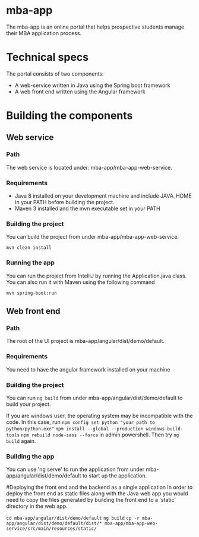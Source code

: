 # mba-app

The mba-app is an online portal that helps prospective students manage their MBA application process.

# Technical specs

The portal consists of two components:
- A web-service written in Java using the Spring boot framework
- A web front end written using the Angular framework

# Building the components

## Web service

### Path
The web service is located under: mba-app/mba-app-web-service. 

### Requirements
 - Java 8 installed on your development machine and include JAVA_HOME in your PATH before building the project.
 - Maven 3 installed and the mvn executable set in your PATH

### Building the project

You can build the project from under mba-app/mba-app-web-service.

`mvn clean install`

### Running the app

You can run the project from IntelliJ by running the Application.java class. You can also run it with Maven using the following command 

`mvn spring-boot:run`


## Web front end

### Path
The root of the UI project is mba-app/angular/dist/demo/default. 

### Requirements
You need to have the angular framework installed on your machine

### Building the project
You can run `ng build` from under mba-app/angular/dist/demo/default to build your project.

If you are windows user, the operating system may be incompatible with the code. In this case, run `npm config set python "your path to python/python.exe"` `npm install --global --production windows-build-tools` `npm rebuild node-sass --force` in admin powershell. Then try `ng build` again.
### Building the app
You can use 'ng serve' to run the application from under mba-app/angular/dist/demo/default to start up the application.

#Deploying the front end and the backend as a single application
In order to deploy the front end as static files along with the Java web app you would need to copy the files generated by building the front end to a 'static' directory in the web app.

`cd mba-app/angular/dist/demo/default`
`ng build`
`cp -r mba-app/angular/dist/demo/default/dist/* mba-app/mba-app-web-service/src/main/resources/static/`





